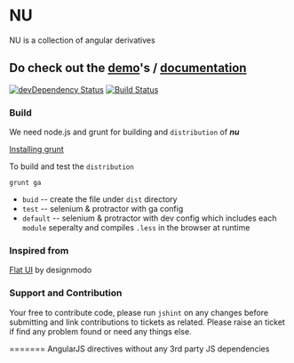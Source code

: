 NU
=====================
NU is a collection of angular derivatives
## Do check out the [demo][1]'s / [documentation][1]

[![devDependency Status](https://david-dm.org/gkodes/ngul/dev-status.png)](https://david-dm.org/gkodes/ngul#info=devDependencies)
[![Build Status](https://travis-ci.org/gKodes/ngul.svg?branch=master)](https://travis-ci.org/gKodes/ngul)

### Build
We need node.js and grunt for building and `distribution` of _**nu**_

[Installing grunt](http://gruntjs.com/getting-started)

To build and test the `distribution`
```
grunt ga
```

* `buid` -- create the file under `dist` directory
* `test` -- selenium & protractor with ga config
* `default` -- selenium & protractor with dev config which includes each `module` seperalty and compiles `.less` in the browser at runtime

### Inspired from
[Flat UI][2] by designmodo

### Support and Contribution
Your free to contribute code, please run `jshint` on any changes before submitting and link contributions to tickets as related.
Please raise an ticket if find any problem found or need any things else.


[1]: http://gkodes.github.io/ngul/
[2]: http://designmodo.github.io/Flat-UI/
=======
AngularJS directives without any 3rd party JS dependencies
